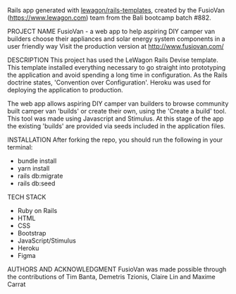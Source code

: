 Rails app generated with [lewagon/rails-templates](https://github.com/lewagon/rails-templates), created by the FusioVan (https://www.lewagon.com) team from the Bali bootcamp batch #882.

PROJECT NAME
FusioVan - a web app to help aspiring DIY camper van builders choose their appliances and solar energy system components in a user friendly way
Visit the production version at http://www.fusiovan.com/

DESCRIPTION
This project has used the LeWagon Rails Devise template. This template installed everything necessary to go straight into prototyping the application and avoid spending a long time in configuration. As the Rails doctrine states, 'Convention over Configuration'. Heroku was used for deploying the application to production.

The web app allows aspiring DIY camper van builders to browse community built camper van 'builds' or create their own, using the 'Create a build' tool. This tool was made using Javascript and Stimulus. At this stage of the app the existing 'builds' are provided via seeds included in the application files.

INSTALLATION
After forking the repo, you should run the following in your terminal:
- bundle install
- yarn install
- rails db:migrate
- rails db:seed

TECH STACK
- Ruby on Rails
- HTML
- CSS
- Bootstrap
- JavaScript/Stimulus
- Heroku
- Figma

AUTHORS AND ACKNOWLEDGMENT
FusioVan was made possible through the contributions of Tim Banta, Demetris Tzionis, Claire Lin and Maxime Carrat
